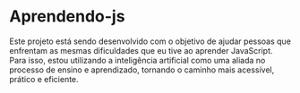 # Aprendendo-js
Este projeto está sendo desenvolvido com o objetivo de ajudar pessoas que enfrentam as mesmas dificuldades que eu tive ao aprender JavaScript. Para isso, estou utilizando a inteligência artificial como uma aliada no processo de ensino e aprendizado, tornando o caminho mais acessível, prático e eficiente.
